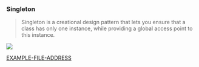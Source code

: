 ### Singleton

> Singleton is a creational design pattern that lets you ensure that a class has only one instance, while providing a global access point to this instance.

<img src="https://user-images.githubusercontent.com/37804060/165857698-b1cbb582-4e8c-4cb7-af89-b11edc687626.png"/>

[EXAMPLE-FILE-ADDRESS](/Examples/DP/Singleton.ts)

